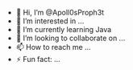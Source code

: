 - 👋 Hi, I’m @Apoll0sProph3t
- 👀 I’m interested in ...
- 🌱 I’m currently learning Java
- 💞️ I’m looking to collaborate on ...
- 📫 How to reach me ...
- ⚡ Fun fact: ...

<!---
Apoll0sProph3t/Apoll0sProph3t is a ✨ special ✨ repository because its `README.md` (this file) appears on your GitHub profile.
You can click the Preview link to take a look at your changes.
--->
